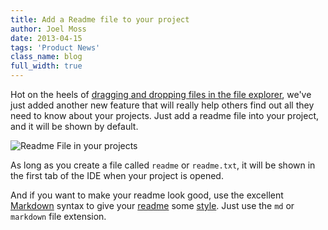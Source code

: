 ```yaml
---
title: Add a Readme file to your project
author: Joel Moss
date: 2013-04-15
tags: 'Product News'
class_name: blog
full_width: true
---
```


Hot on the heels of [dragging and dropping files in the file explorer](/blog/2013/04/drag-and-drop-in-the-file-explorer), we've just added another new feature that will really help others find out all they need to know about your projects. Just add a readme file into your project, and it will be shown by default.

![Readme File in your projects](/img/blog/readme.png)

As long as you create a file called `readme` or `readme.txt`, it will be shown in the first tab of the IDE when your project is opened.

And if you want to make your readme look good, use the excellent [Markdown](http://daringfireball.net/projects/markdown/) syntax to give your [readme](https://codio.com/joelmoss/Log/tree/Log/README.md) some [style](https://codio.com/joelmoss/Log). Just use the `md` or `markdown` file extension.